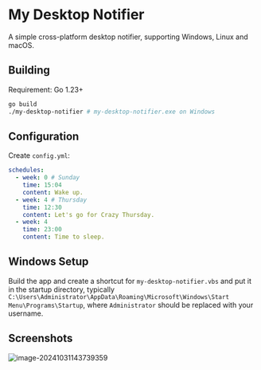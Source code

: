 # My Desktop Notifier

A simple cross-platform desktop notifier, supporting Windows, Linux and macOS.

## Building

Requirement: Go 1.23+

```bash
go build
./my-desktop-notifier # my-desktop-notifier.exe on Windows
```

## Configuration

Create `config.yml`:

```yaml
schedules:
  - week: 0 # Sunday
    time: 15:04
    content: Wake up.
  - week: 4 # Thursday
    time: 12:30
    content: Let's go for Crazy Thursday.
  - week: 4
    time: 23:00
    content: Time to sleep.
```

## Windows Setup

Build the app and create a shortcut for `my-desktop-notifier.vbs` and put it in the startup directory, typically `C:\Users\Administrator\AppData\Roaming\Microsoft\Windows\Start Menu\Programs\Startup`, where `Administrator` should be replaced with your username.

## Screenshots

![image-20241031143739359](https://public.ptree.top/picgo/2024/10/1730356663.png)